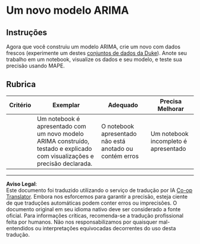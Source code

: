 <!--
CO_OP_TRANSLATOR_METADATA:
{
  "original_hash": "1c814013e10866dfd92cdb32caaae3ac",
  "translation_date": "2025-08-29T20:43:12+00:00",
  "source_file": "7-TimeSeries/2-ARIMA/assignment.md",
  "language_code": "br"
}
-->
# Um novo modelo ARIMA

## Instruções

Agora que você construiu um modelo ARIMA, crie um novo com dados frescos (experimente um destes [conjuntos de dados da Duke](http://www2.stat.duke.edu/~mw/ts_data_sets.html)). Anote seu trabalho em um notebook, visualize os dados e seu modelo, e teste sua precisão usando MAPE.

## Rubrica

| Critério  | Exemplar                                                                                                           | Adequado                                                 | Precisa Melhorar                    |
| --------- | ------------------------------------------------------------------------------------------------------------------- | -------------------------------------------------------- | ----------------------------------- |
|           | Um notebook é apresentado com um novo modelo ARIMA construído, testado e explicado com visualizações e precisão declarada. | O notebook apresentado não está anotado ou contém erros  | Um notebook incompleto é apresentado |

---

**Aviso Legal**:  
Este documento foi traduzido utilizando o serviço de tradução por IA [Co-op Translator](https://github.com/Azure/co-op-translator). Embora nos esforcemos para garantir a precisão, esteja ciente de que traduções automáticas podem conter erros ou imprecisões. O documento original em seu idioma nativo deve ser considerado a fonte oficial. Para informações críticas, recomenda-se a tradução profissional feita por humanos. Não nos responsabilizamos por quaisquer mal-entendidos ou interpretações equivocadas decorrentes do uso desta tradução.